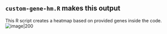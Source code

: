 ## `custom-gene-hm.R` makes this output
This R script creates a heatmap based on provided genes  inside the code.
![image|200](https://github.com/user-attachments/assets/93b35e17-5bf0-4cec-ba10-b034e1f6dad9)
